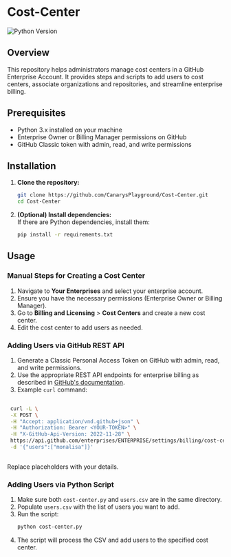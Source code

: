 # Cost-Center

![Python Version](https://img.shields.io/badge/python-3.x-blue)

## Overview

This repository helps administrators manage cost centers in a GitHub Enterprise Account. It provides steps and scripts to add users to cost centers, associate organizations and repositories, and streamline enterprise billing.

## Prerequisites

- Python 3.x installed on your machine
- Enterprise Owner or Billing Manager permissions on GitHub
- GitHub Classic token with admin, read, and write permissions

## Installation

1. **Clone the repository:**
    ```sh
    git clone https://github.com/CanarysPlayground/Cost-Center.git
    cd Cost-Center
    ```
2. **(Optional) Install dependencies:**  
   If there are Python dependencies, install them:
    ```sh
    pip install -r requirements.txt
    ```

## Usage

### Manual Steps for Creating a Cost Center

1. Navigate to **Your Enterprises** and select your enterprise account.
2. Ensure you have the necessary permissions (Enterprise Owner or Billing Manager).
3. Go to **Billing and Licensing** > **Cost Centers** and create a new cost center.
4. Edit the cost center to add users as needed.

### Adding Users via GitHub REST API

1. Generate a Classic Personal Access Token on GitHub with admin, read, and write permissions.
2. Use the appropriate REST API endpoints for enterprise billing as described in [GitHub's documentation](https://docs.github.com/en/enterprise-cloud@latest/rest/enterprise-admin/billing?apiVersion=2022-11-28#add-users-to-a-cost-center).
3. Example `curl` command:
 ```sh
    
  curl -L \
  -X POST \
  -H "Accept: application/vnd.github+json" \
  -H "Authorization: Bearer <YOUR-TOKEN>" \
  -H "X-GitHub-Api-Version: 2022-11-28" \
  https://api.github.com/enterprises/ENTERPRISE/settings/billing/cost-centers/COST_CENTER_ID/resource \
  -d '{"users":["monalisa"]}'
  
  ```
   Replace placeholders with your details.

### Adding Users via Python Script

1. Make sure both `cost-center.py` and `users.csv` are in the same directory.
2. Populate `users.csv` with the list of users you want to add.
3. Run the script:
    ```sh
    python cost-center.py
    ```
4. The script will process the CSV and add users to the specified cost center.


